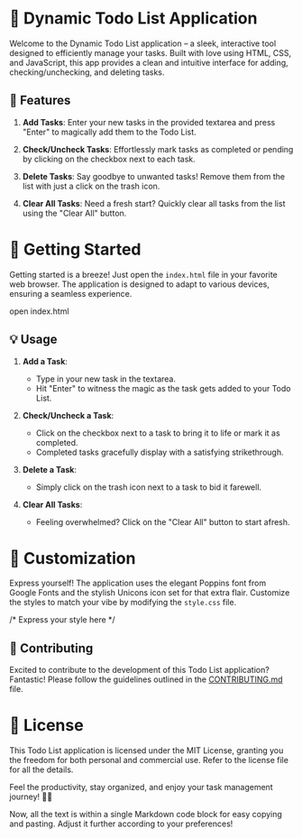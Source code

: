 # 🚀 Dynamic Todo List Application

Welcome to the Dynamic Todo List application – a sleek, interactive tool designed to efficiently manage your tasks. Built with love using HTML, CSS, and JavaScript, this app provides a clean and intuitive interface for adding, checking/unchecking, and deleting tasks.

## 🌟 Features


1. **Add Tasks**: Enter your new tasks in the provided textarea and press "Enter" to magically add them to the Todo List.

2. **Check/Uncheck Tasks**: Effortlessly mark tasks as completed or pending by clicking on the checkbox next to each task.

3. **Delete Tasks**: Say goodbye to unwanted tasks! Remove them from the list with just a click on the trash icon.

4. **Clear All Tasks**: Need a fresh start? Quickly clear all tasks from the list using the "Clear All" button.

# 🚀 Getting Started
Getting started is a breeze! Just open the `index.html` file in your favorite web browser. The application is designed to adapt to various devices, ensuring a seamless experience.


open index.html

## 💡 Usage


1. **Add a Task**:
   - Type in your new task in the textarea.
   - Hit "Enter" to witness the magic as the task gets added to your Todo List.

2. **Check/Uncheck a Task**:
   - Click on the checkbox next to a task to bring it to life or mark it as completed.
   - Completed tasks gracefully display with a satisfying strikethrough.

3. **Delete a Task**:
   - Simply click on the trash icon next to a task to bid it farewell.

4. **Clear All Tasks**:
   - Feeling overwhelmed? Click on the "Clear All" button to start afresh.

# 🎨 Customization
Express yourself! The application uses the elegant Poppins font from Google Fonts and the stylish Unicons icon set for that extra flair. Customize the styles to match your vibe by modifying the `style.css` file.


/* Express your style here */

## 🤝 Contributing

Excited to contribute to the development of this Todo List application? Fantastic! Please follow the guidelines outlined in the [CONTRIBUTING.md](CONTRIBUTING.md) file.

# 📄 License
This Todo List application is licensed under the MIT License, granting you the freedom for both personal and commercial use. Refer to the license file for all the details.

Feel the productivity, stay organized, and enjoy your task management journey! 🌈✨


Now, all the text is within a single Markdown code block for easy copying and pasting. Adjust it further according to your preferences!
